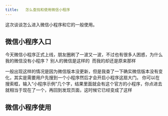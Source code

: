 ```yaml
---
title:   怎么查找和使用微信小程序
---
```

这次谈谈怎么进入微信小程序和它的一般使用。

## 微信小程序入口
今天微信小程序正式上线，朋友圈刷了一波又一波，不过也有很多人困惑，为什么我的微信没有小程序？
别人的微信是这样的
![]()
而我的却还是原来那样
![]()

一般出现这样的情况是因为微信版本没更新，但是我查了一下确实微信版本没有变化，其实是需要用户先搜到一个小程序然后才会开启小程序这扇大门。
你可以在搜索框，输入“小程序示例”几个字，结果里面就会有这个官方的小程序，你点进去就相当于现在了一个，再回到发现页面，这时候它已经变成了这样
![]()


## 微信小程序使用

